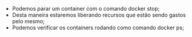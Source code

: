 * Podemos parar um container com o comando docker stop;
* Desta maneira estaremos liberando recursos que estão sendo gastos pelo mesmo;
* Podemos verificar os containers rodando como comando docker ps;